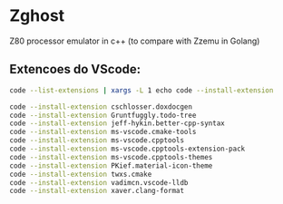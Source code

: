 # Zghost
Z80 processor emulator in c++ (to compare with Zzemu in Golang)



## Extencoes do VScode:

```bash
code --list-extensions | xargs -L 1 echo code --install-extension

code --install-extension cschlosser.doxdocgen
code --install-extension Gruntfuggly.todo-tree
code --install-extension jeff-hykin.better-cpp-syntax
code --install-extension ms-vscode.cmake-tools
code --install-extension ms-vscode.cpptools
code --install-extension ms-vscode.cpptools-extension-pack
code --install-extension ms-vscode.cpptools-themes
code --install-extension PKief.material-icon-theme
code --install-extension twxs.cmake
code --install-extension vadimcn.vscode-lldb
code --install-extension xaver.clang-format
```